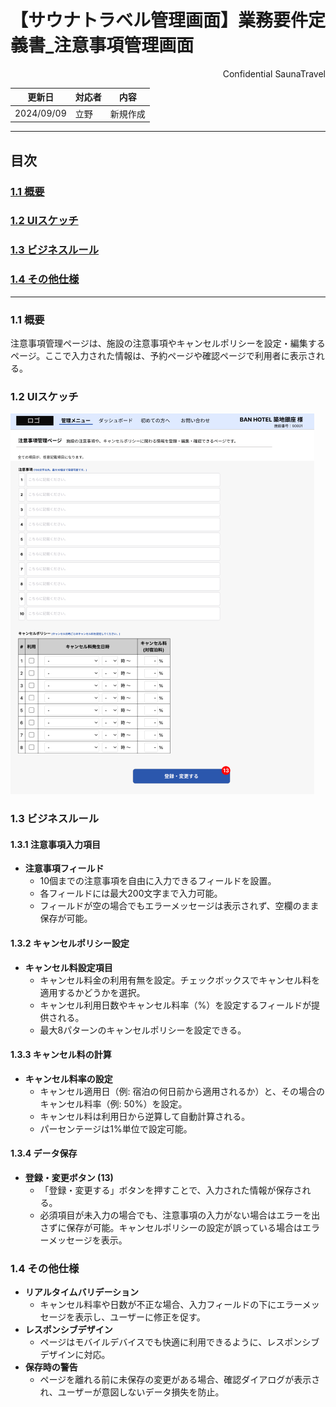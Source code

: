 # 【サウナトラベル管理画面】業務要件定義書_注意事項管理画面

<div style="text-align: right;">
Confidential SaunaTravel
</div>

|更新日|対応者|内容|
|-|-|-|
| 2024/09/09 | 立野 | 新規作成 |

***

## 目次
### [1.1 概要](#anchor1)
### [1.2 UIスケッチ](#anchor2)
### [1.3 ビジネスルール](#anchor3)
### [1.4 その他仕様](#anchor4)

***

<a id="anchor1"></a>

### 1.1 概要
注意事項管理ページは、施設の注意事項やキャンセルポリシーを設定・編集するページ。ここで入力された情報は、予約ページや確認ページで利用者に表示される。

<a id="anchor2"></a>

### 1.2 UIスケッチ
![注意事項管理ページ](image\18_注意事項管理画面.png)

<a id="anchor3"></a>

### 1.3 ビジネスルール

#### 1.3.1 注意事項入力項目
- **注意事項フィールド**
  - 10個までの注意事項を自由に入力できるフィールドを設置。
  - 各フィールドには最大200文字まで入力可能。
  - フィールドが空の場合でもエラーメッセージは表示されず、空欄のまま保存が可能。

#### 1.3.2 キャンセルポリシー設定
- **キャンセル料設定項目**
  - キャンセル料金の利用有無を設定。チェックボックスでキャンセル料を適用するかどうかを選択。
  - キャンセル利用日数やキャンセル料率（%）を設定するフィールドが提供される。
  - 最大8パターンのキャンセルポリシーを設定できる。

#### 1.3.3 キャンセル料の計算
- **キャンセル料率の設定**
  - キャンセル適用日（例: 宿泊の何日前から適用されるか）と、その場合のキャンセル料率（例: 50%）を設定。
  - キャンセル料は利用日から逆算して自動計算される。
  - パーセンテージは1%単位で設定可能。

#### 1.3.4 データ保存
- **登録・変更ボタン (13)**
  - 「登録・変更する」ボタンを押すことで、入力された情報が保存される。
  - 必須項目が未入力の場合でも、注意事項の入力がない場合はエラーを出さずに保存が可能。キャンセルポリシーの設定が誤っている場合はエラーメッセージを表示。

<a id="anchor4"></a>

### 1.4 その他仕様
- **リアルタイムバリデーション**
  - キャンセル料率や日数が不正な場合、入力フィールドの下にエラーメッセージを表示し、ユーザーに修正を促す。
- **レスポンシブデザイン**
  - ページはモバイルデバイスでも快適に利用できるように、レスポンシブデザインに対応。
- **保存時の警告**
  - ページを離れる前に未保存の変更がある場合、確認ダイアログが表示され、ユーザーが意図しないデータ損失を防止。
